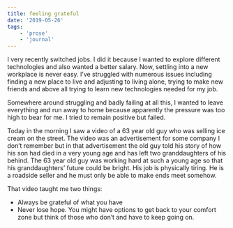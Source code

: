 ```yaml
---
title: feeling grateful
date: '2019-05-26'
tags:
    - 'prose'
    - 'journal'
---
```


I very recently switched jobs. I did it because I wanted to explore different technologies and also wanted a better salary. Now, settling into a new workplace is never easy. I’ve struggled with numerous issues including finding a new place to live and adjusting to living alone, trying to make new friends and above all trying to learn new technologies needed for my job. 

Somewhere around struggling and badly failing at all this, I wanted to leave everything and run away to home because apparently the pressure was too high to bear for me. I tried to remain positive but failed.

Today in the morning I saw a video of a 63 year old guy who was selling ice cream on the street. The video was an advertisement for some company I don’t remember but in that advertisement the old guy told his story of how his son had died in a very young age and has left two granddaughters of his behind. The 63 year old guy was working hard at such a young age so that his granddaughters’ future could be bright. His job is physically tiring. He is a roadside seller and he must only be able to make ends meet somehow. 

That video taught me two things:

- Always be grateful of what you have
- Never lose hope. You might have options to get back to your comfort zone but think of those who don’t and have to keep going on.
